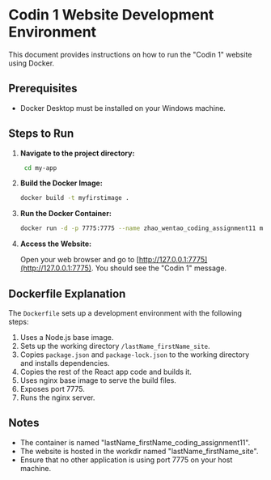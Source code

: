 # Codin 1 Website Development Environment

This document provides instructions on how to run the "Codin 1" website using Docker.

## Prerequisites

- Docker Desktop must be installed on your Windows machine.

## Steps to Run

1.  **Navigate to the project directory:**
     ```bash
      cd my-app
     ```

2.  **Build the Docker Image:**

     ```bash
     docker build -t myfirstimage .
     ```
     

3.  **Run the Docker Container:**

     ```bash
     docker run -d -p 7775:7775 --name zhao_wentao_coding_assignment11 myfirstimage
     ```
     

4.  **Access the Website:**

     Open your web browser and go to [http://127.0.0.1:7775](http://127.0.0.1:7775). You should see the "Codin 1" message.

## Dockerfile Explanation

The `Dockerfile` sets up a development environment with the following steps:

1. Uses a Node.js base image.
2. Sets up the working directory `/lastName_firstName_site`.
3. Copies `package.json` and `package-lock.json` to the working directory and installs dependencies.
4. Copies the rest of the React app code and builds it.
5. Uses nginx base image to serve the build files.
6. Exposes port 7775.
7. Runs the nginx server.

## Notes

- The container is named "lastName_firstName_coding_assignment11".
- The website is hosted in the workdir named "lastName_firstName_site".
- Ensure that no other application is using port 7775 on your host machine.
